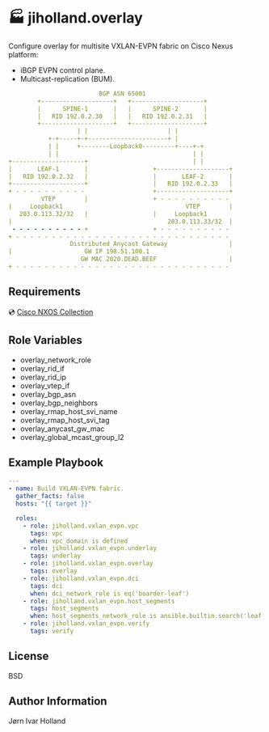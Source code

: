 🏭 jiholland.overlay
====================

Configure overlay for multisite VXLAN-EVPN fabric on Cisco Nexus platform:
- iBGP EVPN control plane.
- Multicast-replication (BUM).
```YAML
                         BGP ASN 65001
        +--------------------+   +--------------------+
        |      SPINE-1       |   |      SPINE-2       |
        |   RID 192.0.2.30   |   |   RID 192.0.2.31   |
        +--------------------+   +--------------------+
                   | |                      | |
           +-+-----+-+----------------------+ |
           | |     +--------Loopback0---------+----+-+
           | |                                     | |
+--------------------+                             | |
|       LEAF-1       |                  +--------------------+
|   RID 192.0.2.32   |                  |       LEAF-2       |
+--------------------+                  |   RID 192.0.2.33   |
+ - - - - - - - - - -                   +--------------------+
         VTEP        |                  + - - - - - - - - - -
|     Loopback1                                  VTEP        |
   203.0.113.32/32   |                  |     Loopback1
|                                           203.0.113.33/32  |
 - - - - - - - - - - +                  + - - - - - - - - - -
+ - - - - - - - - - - - - - - - - - - - - - - - - - - - - - -
                 Distributed Anycast Gateway                 |
|                    GW IP 198.51.100.1
                    GW MAC 2020.DEAD.BEEF                    |
+ - - - - - - - - - - - - - - - - - - - - - - - - - - - - - -
```
Requirements
------------

💿 [Cisco NXOS Collection](https://galaxy.ansible.com/ui/repo/published/cisco/nxos)

Role Variables
--------------

- overlay_network_role
- overlay_rid_if
- overlay_rid_ip
- overlay_vtep_if
- overlay_bgp_asn
- overlay_bgp_neighbors
- overlay_rmap_host_svi_name
- overlay_rmap_host_svi_tag
- overlay_anycast_gw_mac
- overlay_global_mcast_group_l2

Example Playbook
----------------
```YAML
---
- name: Build VXLAN-EVPN fabric.
  gather_facts: false
  hosts: "{{ target }}"

  roles:
    - role: jiholland.vxlan_evpn.vpc
      tags: vpc
      when: vpc_domain is defined
    - role: jiholland.vxlan_evpn.underlay
      tags: underlay
    - role: jiholland.vxlan_evpn.overlay
      tags: overlay
    - role: jiholland.vxlan_evpn.dci
      tags: dci
      when: dci_network_role is eq('boarder-leaf')
    - role: jiholland.vxlan_evpn.host_segments
      tags: host_segments
      when: host_segments_network_role is ansible.builtin.search('leaf')
    - role: jiholland.vxlan_evpn.verify
      tags: verify
```
License
-------

BSD

Author Information
------------------

Jørn Ivar Holland
